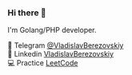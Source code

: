 ### Hi there 👋

I'm Golang/PHP developer.

💬 Telegram [@VladislavBerezovskiy](https://t.me/VladislavBerezovskiy)  
💬 Linkedin [VladislavBerezovskiy](https://www.linkedin.com/in/vladislav-berezovskiy-3bb0bb193/)  
💻 Practice [LeetCode](https://leetcode.com/QED-tech/) 
